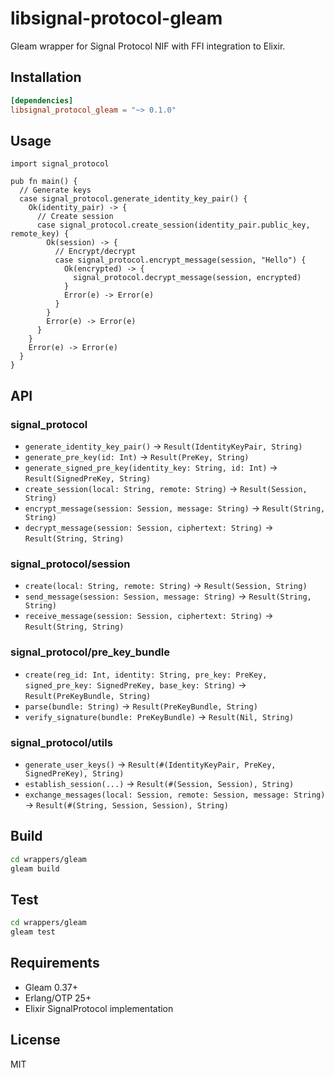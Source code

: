 # libsignal-protocol-gleam

Gleam wrapper for Signal Protocol NIF with FFI integration to Elixir.

## Installation

```toml
[dependencies]
libsignal_protocol_gleam = "~> 0.1.0"
```

## Usage

```gleam
import signal_protocol

pub fn main() {
  // Generate keys
  case signal_protocol.generate_identity_key_pair() {
    Ok(identity_pair) -> {
      // Create session
      case signal_protocol.create_session(identity_pair.public_key, remote_key) {
        Ok(session) -> {
          // Encrypt/decrypt
          case signal_protocol.encrypt_message(session, "Hello") {
            Ok(encrypted) -> {
              signal_protocol.decrypt_message(session, encrypted)
            }
            Error(e) -> Error(e)
          }
        }
        Error(e) -> Error(e)
      }
    }
    Error(e) -> Error(e)
  }
}
```

## API

### signal_protocol

- `generate_identity_key_pair()` → `Result(IdentityKeyPair, String)`
- `generate_pre_key(id: Int)` → `Result(PreKey, String)`
- `generate_signed_pre_key(identity_key: String, id: Int)` → `Result(SignedPreKey, String)`
- `create_session(local: String, remote: String)` → `Result(Session, String)`
- `encrypt_message(session: Session, message: String)` → `Result(String, String)`
- `decrypt_message(session: Session, ciphertext: String)` → `Result(String, String)`

### signal_protocol/session

- `create(local: String, remote: String)` → `Result(Session, String)`
- `send_message(session: Session, message: String)` → `Result(String, String)`
- `receive_message(session: Session, ciphertext: String)` → `Result(String, String)`

### signal_protocol/pre_key_bundle

- `create(reg_id: Int, identity: String, pre_key: PreKey, signed_pre_key: SignedPreKey, base_key: String)` → `Result(PreKeyBundle, String)`
- `parse(bundle: String)` → `Result(PreKeyBundle, String)`
- `verify_signature(bundle: PreKeyBundle)` → `Result(Nil, String)`

### signal_protocol/utils

- `generate_user_keys()` → `Result(#(IdentityKeyPair, PreKey, SignedPreKey), String)`
- `establish_session(...)` → `Result(#(Session, Session), String)`
- `exchange_messages(local: Session, remote: Session, message: String)` → `Result(#(String, Session, Session), String)`

## Build

```bash
cd wrappers/gleam
gleam build
```

## Test

```bash
cd wrappers/gleam
gleam test
```

## Requirements

- Gleam 0.37+
- Erlang/OTP 25+
- Elixir SignalProtocol implementation

## License

MIT
